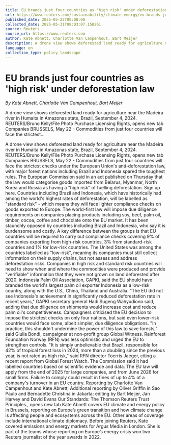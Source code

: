 ```yaml
---
title: EU brands just four countries as 'high risk' under deforestation law
url: https://www.reuters.com/sustainability/climate-energy/eu-brands-just-four-countries-high-risk-under-deforestation-law-2025-05-22/
published_date: 2025-05-22T00:00:00
collected_date: 2025-05-31T08:03:07.158261
source: Reuters
source_url: https://www.reuters.com
author: Kate Abnett, Charlotte Van Campenhout, Bart Meijer
description: A drone view shows deforested land ready for agriculture near the Madeira river in Humaita in Amazonas state, Brazil, September 4, 2024. REUTERS/Bruno Kelly/File Photo Purchase Licensing Rights, opens new tab Companies BRUSSELS, May 22 - Commodities from just four countries will face the strictest...
language: en
collection_type: policy_landscape
---
```


# EU brands just four countries as 'high risk' under deforestation law

*By Kate Abnett, Charlotte Van Campenhout, Bart Meijer*

A drone view shows deforested land ready for agriculture near the Madeira river in Humaita in Amazonas state, Brazil, September 4, 2024. REUTERS/Bruno Kelly/File Photo Purchase Licensing Rights, opens new tab Companies BRUSSELS, May 22 - Commodities from just four countries will face the strictest...

A drone view shows deforested land ready for agriculture near the Madeira river in Humaita in Amazonas state, Brazil, September 4, 2024. REUTERS/Bruno Kelly/File Photo Purchase Licensing Rights, opens new tab Companies BRUSSELS, May 22 - Commodities from just four countries will face the strictest checks under the European Union's anti-deforestation law, with major forest nations including Brazil and Indonesia spared the toughest rules. The European Commission said in an act published on Thursday that the law would categorise goods imported from Belarus, Myanmar, North Korea and Russia as having a "high risk" of fuelling deforestation. Sign up here. Countries including Brazil and Indonesia, which have historically had among the world's highest rates of deforestation, will be labelled as "standard risk" - which means they will face lighter compliance checks on goods exported to Europe. The world-first law will impose due diligence requirements on companies placing products including soy, beef, palm oil, timber, cocoa, coffee and chocolate onto the EU market. It has been staunchly opposed by countries including Brazil and Indonesia, who say it is burdensome and costly. A key difference between the groups is that EU countries will be required to carry out compliance checks covering 9% of companies exporting from high-risk countries, 3% from standard-risk countries and 1% for low-risk countries. The United States was among the countries labelled as "low-risk", meaning its companies must still collect information on their supply chains, but not assess and address deforestation risks. Companies in high risk and standard risk countries will need to show when and where the commodities were produced and provide "verifiable" information that they were not grown on land deforested after 2020. Indonesia Palm Oil Association, GAPKI, said the EU should have branded the world's largest palm oil exporter Indonesia as a low-risk country, along with the U.S., China, Thailand and Australia. "The EU did not see Indonesia's achievement in significantly reduced deforestation rate in recent years," GAPKI secretary general Hadi Sugeng Wahyudiono said, adding that due diligence on shipments would increase cost and reduce palm oil's competitiveness. Campaigners criticised the EU decision to impose the strictest checks on only four nations, but said even lower-risk countries would face some, albeit simpler, due diligence obligations. "In practice, this shouldn't undermine the power of this law to save forests," said Giulia Bondi, campaigner at non-profit group Global Witness. Rainforest Foundation Norway (RFN) was less optimistic and urged the EU to strengthen controls. "It is simply unbelievable that Brazil, responsible for 42% of tropical forest loss in 2024, more than a doubling since the previous year, is not rated as high risk," said RFN director Toerris Jaeger, citing a recent report from Global Forest Watch. The Commission said it had labelled countries based on scientific evidence and data. The EU law will apply from the end of 2025 for large companies, and from June 2026 for small firms. Failure to comply could result in fines of up to 4% of a company's turnover in an EU country. Reporting by Charlotte Van Campenhout and Kate Abnett; Additional reporting by Oliver Griffin in Sao Paulo and Bernadette Christina in Jakarta; editing by Bart Meijer, Jan Harvey and David Evans Our Standards: The Thomson Reuters Trust Principles., opens new tab Kate Abnett covers EU climate and energy policy in Brussels, reporting on Europe’s green transition and how climate change is affecting people and ecosystems across the EU. Other areas of coverage include international climate diplomacy. Before joining Reuters, Kate covered emissions and energy markets for Argus Media in London. She is part of the teams whose reporting on Europe’s energy crisis won two Reuters journalist of the year awards in 2022.